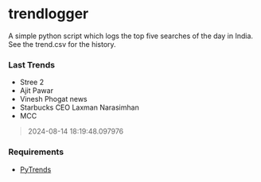 # trendlogger
A simple python script which logs the top five searches of the day in India.<br>See the trend.csv for the history.<br>

<!-- Last Trends -->
### Last Trends
* Stree 2
* Ajit Pawar
* Vinesh Phogat news
* Starbucks CEO Laxman Narasimhan
* MCC
> 2024-08-14 18:19:48.097976

<!-- Requirements -->
### Requirements
* [PyTrends](https://github.com/dreyco676/pytrends)
